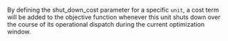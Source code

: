 By defining the shut\_down\_cost parameter for a specific `unit`, a cost term will be added to the objective function whenever this unit shuts down over the course of its operational dispatch during the current optimization window.
